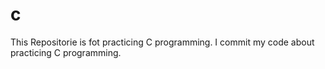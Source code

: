 # c
This Repositorie is fot practicing C programming.
I commit my code about practicing C programming.
